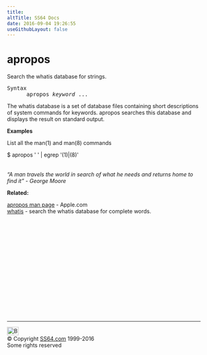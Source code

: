```yaml
---
title:
altTitle: SS64 Docs
date: 2016-09-04 19:26:55
useGithubLayout: false
---
```

<!-- #BeginLibraryItem "/Library/head_osx.lbi" --><!-- #EndLibraryItem --><h1>apropos</h1> 
<p>Search the whatis database for strings. </p>
<pre>Syntax
      apropos <i>keyword</i> ...</pre>
<p>The whatis database is a set of database files containing short descriptions of system commands for keywords. apropos searches this database and displays the result on  standard output.</p>
<p>  <b>Examples</b> </p>
<p>List all the man(1) and man(8) commands <br>
   
<span class="code">$ apropos ' ' | egrep '\(1\)|\(8\)'<br>
</span><br>
<br>
<i class="quote">“A man travels the world in search of what he needs and returns home to find it” - George Moore</i></p>
<p><b>Related:</b></p>
<p><a href="https://developer.apple.com/legacy/library/documentation/Darwin/Reference/ManPages/man1/apropos.1.html">apropos man page</a> - Apple.com<br>
<a href="whatis.html">whatis</a> - search the whatis database for complete words.</p><!-- #BeginLibraryItem "/Library/foot_osx.lbi" --><p>
<!-- OSX300 -->
<ins class="adsbygoogle" style="display:inline-block;width:300px;height:250px" data-ad-client="ca-pub-6140977852749469" data-ad-slot="1823340303"></ins>
<script>
(adsbygoogle = window.adsbygoogle || []).push({});
</script></p>
<hr>
<div id="bl" class="footer"><a href="apropos.html#"><img src="../images/top.png" width="30" height="22" alt="Back to the Top"></a></div>
<div id="br" class="footer, tagline">© Copyright <a href="../index.html">SS64.com</a> 1999-2016<br>
Some rights reserved</div><!-- #EndLibraryItem -->
